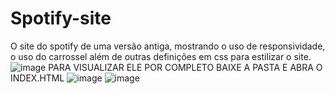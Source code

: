 # Spotify-site
O site do spotify de uma versão antiga, mostrando o uso de responsividade, o uso do carrossel além de outras definições em css para estilizar o site.
![image](https://user-images.githubusercontent.com/107360437/221250263-b8045eb0-d071-487c-bcdb-d31285ec734b.png)
PARA VISUALIZAR ELE POR COMPLETO BAIXE A PASTA E ABRA O INDEX.HTML
![image](https://user-images.githubusercontent.com/107360437/221250715-680297fc-72cc-488a-a2f7-a56e27c75160.png)
![image](https://user-images.githubusercontent.com/107360437/221253739-07699f44-fdc6-41b9-8712-90bc6baa7194.png)
